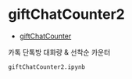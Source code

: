# giftChatCounter2

- [giftChatCounter](https://github.com/star-bits/giftChatCounter)

카톡 단톡방 대화량 &amp; 선착순 카운터

`giftChatCounter2.ipynb`
